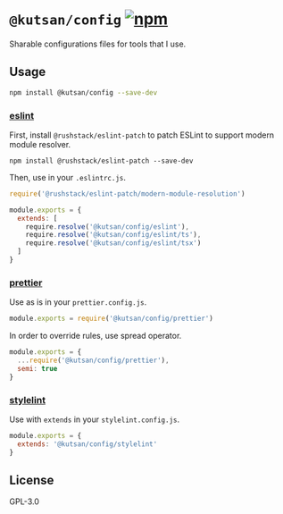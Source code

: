 # `@kutsan/config` [![npm](https://img.shields.io/npm/v/@kutsan/config.svg?style=flat-square)](https://www.npmjs.com/package/@kutsan/config)

Sharable configurations files for tools that I use.

## Usage

```sh
npm install @kutsan/config --save-dev
```

### [eslint](https://github.com/eslint/eslint)

First, install `@rushstack/eslint-patch` to patch ESLint to support modern module resolver.

```
npm install @rushstack/eslint-patch --save-dev
```

Then, use in your `.eslintrc.js`.

```javascript
require('@rushstack/eslint-patch/modern-module-resolution')

module.exports = {
  extends: [
    require.resolve('@kutsan/config/eslint'),
    require.resolve('@kutsan/config/eslint/ts'),
    require.resolve('@kutsan/config/eslint/tsx')
  ]
}
```

### [prettier](https://github.com/prettier/prettier)

Use as is in your `prettier.config.js`.

```javascript
module.exports = require('@kutsan/config/prettier')
```

In order to override rules, use spread operator.

```javascript
module.exports = {
  ...require('@kutsan/config/prettier'),
  semi: true
}
```

### [stylelint](https://github.com/stylelint/stylelint)

Use with `extends` in your `stylelint.config.js`.

```javascript
module.exports = {
  extends: '@kutsan/config/stylelint'
}
```

## License

GPL-3.0
